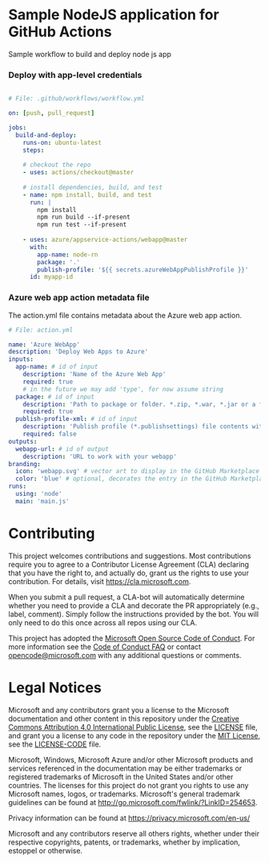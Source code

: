 # Sample NodeJS application for GitHub Actions 

Sample workflow to build and deploy node js app

### Deploy with app-level credentials

```yaml

# File: .github/workflows/workflow.yml

on: [push, pull_request]

jobs:
  build-and-deploy:
    runs-on: ubuntu-latest
    steps:
    
    # checkout the repo
    - uses: actions/checkout@master    
    
    # install dependencies, build, and test
    - name: npm install, build, and test
      run: |
        npm install
        npm run build --if-present
        npm run test --if-present
  
    - uses: azure/appservice-actions/webapp@master
      with: 
        app-name: node-rn
        package: '.'
        publish-profile: '${{ secrets.azureWebAppPublishProfile }}'
      id: myapp-id    
```

### Azure web app action metadata file

The action.yml file contains metadata about the Azure web app action.  

```yaml
# File: action.yml

name: 'Azure WebApp'
description: 'Deploy Web Apps to Azure'
inputs: 
  app-name: # id of input
    description: 'Name of the Azure Web App'
    required: true
    # in the future we may add 'type', for now assume string
  package: # id of input
    description: 'Path to package or folder. *.zip, *.war, *.jar or a folder to deploy'
    required: true
  publish-profile-xml: # id of input
    description: 'Publish profile (*.publishsettings) file contents with Web Deploy secrets'
    required: false
outputs:
  webapp-url: # id of output
    description: 'URL to work with your webapp'
branding:
  icon: 'webapp.svg' # vector art to display in the GitHub Marketplace
  color: 'blue' # optional, decorates the entry in the GitHub Marketplace
runs:
  using: 'node'
  main: 'main.js'
```

# Contributing

This project welcomes contributions and suggestions.  Most contributions require you to agree to a
Contributor License Agreement (CLA) declaring that you have the right to, and actually do, grant us
the rights to use your contribution. For details, visit https://cla.microsoft.com.

When you submit a pull request, a CLA-bot will automatically determine whether you need to provide
a CLA and decorate the PR appropriately (e.g., label, comment). Simply follow the instructions
provided by the bot. You will only need to do this once across all repos using our CLA.

This project has adopted the [Microsoft Open Source Code of Conduct](https://opensource.microsoft.com/codeofconduct/).
For more information see the [Code of Conduct FAQ](https://opensource.microsoft.com/codeofconduct/faq/) or
contact [opencode@microsoft.com](mailto:opencode@microsoft.com) with any additional questions or comments.

# Legal Notices

Microsoft and any contributors grant you a license to the Microsoft documentation and other content
in this repository under the [Creative Commons Attribution 4.0 International Public License](https://creativecommons.org/licenses/by/4.0/legalcode),
see the [LICENSE](LICENSE) file, and grant you a license to any code in the repository under the [MIT License](https://opensource.org/licenses/MIT), see the
[LICENSE-CODE](LICENSE-CODE) file.

Microsoft, Windows, Microsoft Azure and/or other Microsoft products and services referenced in the documentation
may be either trademarks or registered trademarks of Microsoft in the United States and/or other countries.
The licenses for this project do not grant you rights to use any Microsoft names, logos, or trademarks.
Microsoft's general trademark guidelines can be found at http://go.microsoft.com/fwlink/?LinkID=254653.

Privacy information can be found at https://privacy.microsoft.com/en-us/

Microsoft and any contributors reserve all others rights, whether under their respective copyrights, patents,
or trademarks, whether by implication, estoppel or otherwise.
